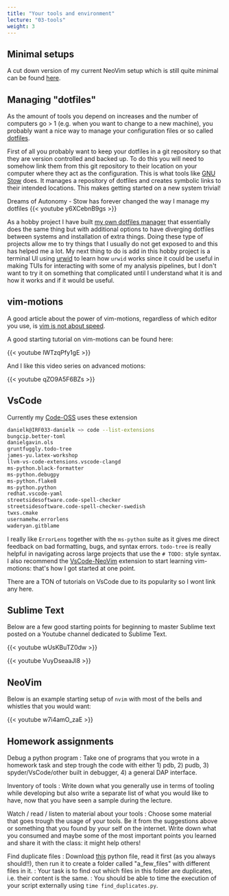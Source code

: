 ```yaml
---
title: "Your tools and environment"
lecture: "03-tools"
weight: 3
---
```


## Minimal setups

A cut down version of my current NeoVim setup which is still quite minimal can be found [here](https://gitlab.irf.se/danielk/starting-nvim#).

## Managing "dotfiles"

As the amount of tools you depend on increases and the number of computers go > 1 (e.g. when you want to change to a new machine), you probably want a nice way to manage your configuration files or so called [dotfiles](https://wiki.archlinux.org/title/Dotfiles). 

First of all you probably want to keep your dotfiles in a git repository so that they are version controlled and backed up. To do this you will need to somehow link them from this git repository to their location on your computer where they act as the configuration. This is what tools like [GNU Stow](https://www.gnu.org/software/stow/manual/stow.html) does. It manages a repository of dotfiles and creates symbolic links to their intended locations. This makes getting started on a new system trivial!

Dreams of Autonomy - Stow has forever changed the way I manage my dotfiles
{{< youtube y6XCebnB9gs >}}

As a hobby project I have built [my own dotfiles manager](https://github.com/danielk333/dotfiles-installer) that essentially does the same thing but with additional options to have diverging dotfiles between systems and installation of extra things. Doing these type of projects allow me to try things that I usually do not get exposed to and this has helped me a lot. My next thing to do is add in this hobby project is a terminal UI using [urwid](https://urwid.org/) to learn how `urwid` works since it could be useful in making TUIs for interacting with some of my analysis pipelines, but I don't want to try it on something that complicated until I understand what it is and how it works and if it would be useful.

## vim-motions

A good article about the power of vim-motions, regardless of which editor you use, is 
[vim is not about speed](https://levelup.gitconnected.com/vim-is-not-about-speed-88968ae4283c).

A good starting tutorial on vim-motions can be found here:

{{< youtube lWTzqPfy1gE >}}

And I like this video series on advanced motions:

{{< youtube qZO9A5F6BZs >}}

## VsCode

Currently my [Code-OSS](https://github.com/microsoft/vscode) uses these extension

```bash
danielk@IRF033-danielk ~> code --list-extensions
bungcip.better-toml
danielgavin.ols
gruntfuggly.todo-tree
james-yu.latex-workshop
llvm-vs-code-extensions.vscode-clangd
ms-python.black-formatter
ms-python.debugpy
ms-python.flake8
ms-python.python
redhat.vscode-yaml
streetsidesoftware.code-spell-checker
streetsidesoftware.code-spell-checker-swedish
twxs.cmake
usernamehw.errorlens
waderyan.gitblame
```

I really like `ErrorLens` together with the `ms-python` suite as it gives me direct feedback on bad formatting, bugs, and syntax errors. `todo-tree` is really helpful in navigating across large projects that use the `# TODO:` style syntax. I also recommend the [VsCode-NeoVim](https://open-vsx.org/extension/asvetliakov/vscode-neovim) extension to start learning vim-motions: that's how I got started at one point.

There are a TON of tutorials on VsCode due to its popularity so I wont link any here.

## Sublime Text

Below are a few good starting points for beginning to master Sublime text posted on a Youtube channel dedicated to Sublime Text.

{{< youtube wUsKBuTZ0dw >}}

{{< youtube VuyDseaaJl8 >}}

## NeoVim

Below is an example starting setup of `nvim` with most of the bells and whistles that you would want:

{{< youtube w7i4amO_zaE >}}

## Homework assignments

Debug a python program
: Take one of programs that you wrote in a homework task and step trough the code with either 1) pdb, 2) pudb, 3) spyder/VsCode/other built in debugger, 4) a general DAP interface.

Inventory of tools
: Write down what you generally use in terms of tooling while developing but also write a separate list of what you would like to have, now that you have seen a sample during the lecture.

Watch / read / listen to material about your tools
: Choose some material that goes trough the usage of your tools. Be it from the suggestions above or something that you found by your self on the internet. Write down what you consumed and maybe some of the most important points you learned and share it with the class: it might help others!

Find duplicate files
: Download [this](code/python-scripts/create_files.py) python file, read it first (as you always should!!), then run it to create a folder called "a_few_files" with different files in it.
: Your task is to find out which files in this folder are duplicates, i.e. their content is the same.
: You should be able to time the execution of your script externally using `time find_duplicates.py`. 
